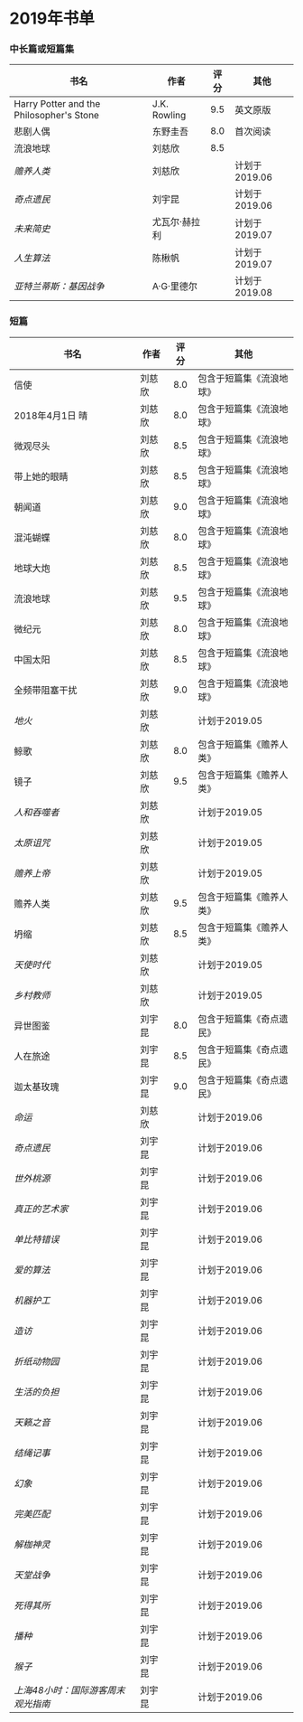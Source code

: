 # 2019年书单

### 中长篇或短篇集
| 书名 | 作者 | 评分 | 其他 |
| --- | --- | :---: | --- |
| Harry Potter and the Philosopher's Stone | J.K. Rowling | 9.5 | 英文原版 |
| 悲剧人偶 | 东野圭吾 | 8.0 | 首次阅读 |
| 流浪地球 | 刘慈欣 | 8.5 | |
| _赡养人类_ | 刘慈欣 |  | 计划于2019.06 |
| _奇点遗民_ | 刘宇昆 |  | 计划于2019.06 |
| _未来简史_ | 尤瓦尔·赫拉利 |  | 计划于2019.07 |
| _人生算法_ | 陈楸帆 |  | 计划于2019.07 |
| _亚特兰蒂斯：基因战争_ | A·G·里德尔 |  | 计划于2019.08 |

### 短篇
| 书名 | 作者 | 评分 | 其他 |
| --- | --- | :---: | --- |
| 信使 | 刘慈欣 | 8.0 | 包含于短篇集《流浪地球》 |
| 2018年4月1日 晴 | 刘慈欣 | 8.0 | 包含于短篇集《流浪地球》 |
| 微观尽头 | 刘慈欣 | 8.5 | 包含于短篇集《流浪地球》 |
| 带上她的眼睛 | 刘慈欣| 8.5 | 包含于短篇集《流浪地球》 |
| 朝闻道 | 刘慈欣 | 9.0 | 包含于短篇集《流浪地球》 |
| 混沌蝴蝶 | 刘慈欣 | 8.0 | 包含于短篇集《流浪地球》 |
| 地球大炮 | 刘慈欣 | 8.5 | 包含于短篇集《流浪地球》 |
| 流浪地球 | 刘慈欣 | 9.5 | 包含于短篇集《流浪地球》 |
| 微纪元 | 刘慈欣 | 8.0 | 包含于短篇集《流浪地球》 |
| 中国太阳 | 刘慈欣 | 8.5 | 包含于短篇集《流浪地球》 |
| 全频带阻塞干扰 | 刘慈欣 | 9.0 | 包含于短篇集《流浪地球》 |
| _地火_ | 刘慈欣 | | 计划于2019.05 |
| 鲸歌 | 刘慈欣 | 8.0 | 包含于短篇集《赡养人类》 |
| 镜子 | 刘慈欣 | 9.5 | 包含于短篇集《赡养人类》 |
| _人和吞噬者_ | 刘慈欣 | | 计划于2019.05 |
| _太原诅咒_ | 刘慈欣 | | 计划于2019.05 |
| _赡养上帝_ | 刘慈欣 | | 计划于2019.05 |
| 赡养人类 | 刘慈欣 | 9.5 | 包含于短篇集《赡养人类》 |
| 坍缩 | 刘慈欣 | 8.5 | 包含于短篇集《赡养人类》 |
| _天使时代_ | 刘慈欣 | | 计划于2019.05 |
| _乡村教师_ | 刘慈欣 | | 计划于2019.05 |
| 异世图鉴 | 刘宇昆 | 8.0 | 包含于短篇集《奇点遗民》 |
| 人在旅途 | 刘宇昆 | 8.5 | 包含于短篇集《奇点遗民》 |
| 迦太基玫瑰 | 刘宇昆 | 9.0 | 包含于短篇集《奇点遗民》 |
| _命运_ | 刘慈欣 | | 计划于2019.06 |
| _奇点遗民_ | 刘宇昆 | | 计划于2019.06 |
| _世外桃源_ | 刘宇昆 | | 计划于2019.06 |
| _真正的艺术家_ | 刘宇昆 | | 计划于2019.06 |
| _单比特错误_ | 刘宇昆 | | 计划于2019.06 |
| _爱的算法_ | 刘宇昆 | | 计划于2019.06 |
| _机器护工_ | 刘宇昆 | | 计划于2019.06 |
| _造访_ | 刘宇昆 | | 计划于2019.06 |
| _折纸动物园_ | 刘宇昆 | | 计划于2019.06 |
| _生活的负担_ | 刘宇昆 | | 计划于2019.06 |
| _天籁之音_ | 刘宇昆 | | 计划于2019.06 |
| _结绳记事_ | 刘宇昆 | | 计划于2019.06 |
| _幻象_ | 刘宇昆 | | 计划于2019.06 |
| _完美匹配_ | 刘宇昆 | | 计划于2019.06 |
| _解枷神灵_ | 刘宇昆 | | 计划于2019.06 |
| _天堂战争_ | 刘宇昆 | | 计划于2019.06 |
| _死得其所_ | 刘宇昆 | | 计划于2019.06 |
| _播种_ | 刘宇昆 | | 计划于2019.06 |
| _猴子_ | 刘宇昆 | | 计划于2019.06 |
| _上海48小时：国际游客周末观光指南_ | 刘宇昆 | | 计划于2019.06 |
